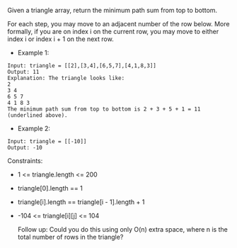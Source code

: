 Given a triangle array, return the minimum path sum from top to bottom.

For each step, you may move to an adjacent number of the row below. More formally, if you are on index i on the current
row, you may move to either index i or index i + 1 on the next row.

-    Example 1:
    
    Input: triangle = [[2],[3,4],[6,5,7],[4,1,8,3]]
    Output: 11
    Explanation: The triangle looks like:
    2
    3 4
    6 5 7
    4 1 8 3
    The minimum path sum from top to bottom is 2 + 3 + 5 + 1 = 11 (underlined above).

-    Example 2:
    
    Input: triangle = [[-10]]
    Output: -10

Constraints:

- 1 <= triangle.length <= 200
- triangle[0].length == 1
- triangle[i].length == triangle[i - 1].length + 1
- -104 <= triangle[i][j] <= 104


    Follow up: Could you do this using only O(n) extra space, where n is the total number of rows in the triangle?
